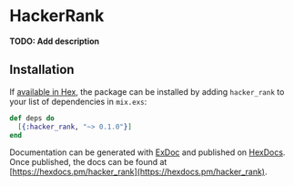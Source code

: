 # HackerRank

**TODO: Add description**

## Installation

If [available in Hex](https://hex.pm/docs/publish), the package can be installed
by adding `hacker_rank` to your list of dependencies in `mix.exs`:

```elixir
def deps do
  [{:hacker_rank, "~> 0.1.0"}]
end
```

Documentation can be generated with [ExDoc](https://github.com/elixir-lang/ex_doc)
and published on [HexDocs](https://hexdocs.pm). Once published, the docs can
be found at [https://hexdocs.pm/hacker_rank](https://hexdocs.pm/hacker_rank).

